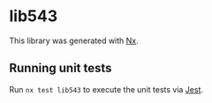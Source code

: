 # lib543

This library was generated with [Nx](https://nx.dev).

## Running unit tests

Run `nx test lib543` to execute the unit tests via [Jest](https://jestjs.io).

